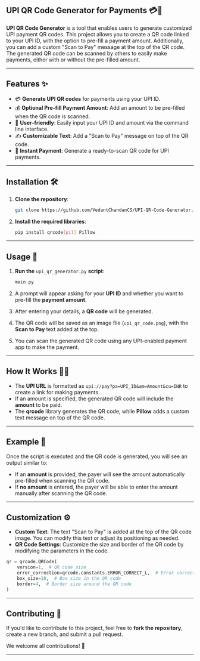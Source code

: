 

## **UPI QR Code Generator for Payments 💳📱**

**UPI QR Code Generator** is a tool that enables users to generate customized UPI payment QR codes. This project allows you to create a QR code linked to your UPI ID, with the option to pre-fill a payment amount. Additionally, you can add a custom "Scan to Pay" message at the top of the QR code. The generated QR code can be scanned by others to easily make payments, either with or without the pre-filled amount.

---

## **Features ✨**

- 💳 **Generate UPI QR codes** for payments using your UPI ID.
- 💰 **Optional Pre-fill Payment Amount**: Add an amount to be pre-filled when the QR code is scanned.
- 📱 **User-friendly**: Easily input your UPI ID and amount via the command line interface.
- ✍️ **Customizable Text**: Add a "Scan to Pay" message on top of the QR code.
- 🔄 **Instant Payment**: Generate a ready-to-scan QR code for UPI payments.

---

## **Installation 🛠️**

1. **Clone the repository**:

   ```bash
   git clone https://github.com/VedantChandanCS/UPI-QR-Code-Generator.git
   ```

2. **Install the required libraries**:

   ```bash
   pip install qrcode[pil] Pillow
   ```

---

## **Usage 🚀**

1. **Run the** `upi_qr_generator.py` **script**:

   ```bash
   main.py
   ```

2. A prompt will appear asking for your **UPI ID** and whether you want to pre-fill the **payment amount**.

3. After entering your details, a **QR code** will be generated.

4. The QR code will be saved as an image file (`upi_qr_code.png`), with the **Scan to Pay** text added at the top.

5. You can scan the generated QR code using any UPI-enabled payment app to make the payment.

---

## **How It Works 🧑‍💻**

- The **UPI URL** is formatted as `upi://pay?pa=UPI_ID&am=Amount&cu=INR` to create a link for making payments.
- If an amount is specified, the generated QR code will include the **amount** to be paid.
- The **qrcode** library generates the QR code, while **Pillow** adds a custom text message on top of the QR code.

---

## **Example 🎥**

Once the script is executed and the QR code is generated, you will see an output similar to:

- If an **amount** is provided, the payer will see the amount automatically pre-filled when scanning the QR code.
- If **no amount** is entered, the payer will be able to enter the amount manually after scanning the QR code.

---

## **Customization ⚙️**

- **Custom Text**: The text "Scan to Pay" is added at the top of the QR code image. You can modify this text or adjust its positioning as needed.
- **QR Code Settings**: Customize the size and border of the QR code by modifying the parameters in the code.

```python
qr = qrcode.QRCode(
    version=1,  # QR code size
    error_correction=qrcode.constants.ERROR_CORRECT_L,  # Error correction level
    box_size=10,  # Box size in the QR code
    border=4,  # Border size around the QR code
)
```

---

## **Contributing 🤝**

If you'd like to contribute to this project, feel free to **fork the repository**, create a new branch, and submit a pull request.

We welcome all contributions! 🚀

---
